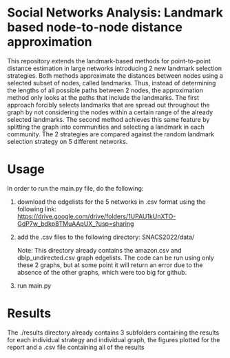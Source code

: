 # Social Networks Analysis: Landmark based node-to-node distance approximation

This repository extends the landmark-based methods for point-to-point distance estimation in large networks introducing 2 new landmark selection strategies. Both methods approximate the distances between nodes using a selected subset of nodes, called landmarks. Thus, instead of determining the lengths of all possible paths between 2 nodes, the approximation method only looks at the paths that include the landmarks. The first approach forcibly selects landmarks that are spread out throughout the graph by not considering the nodes within a certain range of the already selected landmarks. The second method achieves this same feature by splitting the graph into communities and selecting a landmark in each community. The 2 strategies are compared against the random landmark selection strategy on 5 different networks.


# Usage
In order to run the main.py file, do the following:
1) download the edgelists for the 5 networks in .csv format using the following link:  
  https://drive.google.com/drive/folders/1UPAU1kUnXTO-GdP7w_bdkp8TMuAApUX_?usp=sharing
  
2) add the .csv files to the following directory: SNACS2022/data/ 

   Note: This directory already contains the amazon.csv and dblp_undirected.csv graph edgelists. The code can be run using only these 2 graphs, but at some point it will return an error due to the absence of the other graphs, which were too big for github. 
   
3) run main.py

# Results
The ./results directory already contains 3 subfolders containing the results for each individual strategy and individual graph, the figures plotted for the report and a .csv file containing all of the results

